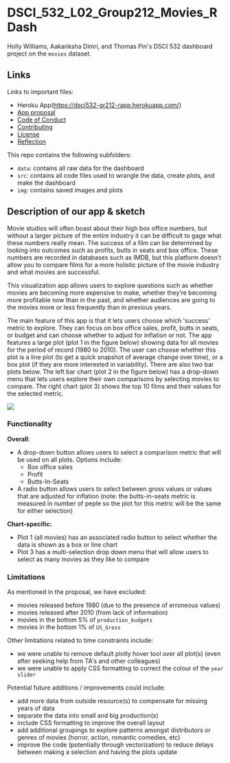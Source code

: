 # DSCI_532_L02_Group212_Movies_RDash

Holly Williams, Aakanksha Dimri, and Thomas Pin's DSCI 532 dashboard project on the `movies` dataset. 

## Links

Links to important files:
 - Heroku App(https://dsci532-gr212-rapp.herokuapp.com/)
 - [App proposal](https://github.com/hwilliams10/DSCI_532_L02_Group212_Movies_RDash/blob/master/proposal.md)
 - [Code of Conduct](https://github.com/hwilliams10/DSCI_532_L02_Group212_Movies_RDash/blob/master/CODE_OF_CONDUCT.md)
 - [Contributing](https://github.com/hwilliams10/DSCI_532_L02_Group212_Movies_RDash/blob/master/CONTRIBUTING.md)
 - [License](https://github.com/hwilliams10/DSCI_532_L02_Group212_Movies_RDash/blob/master/LICENSE.md)
 - [Reflection](https://github.com/hwilliams10/DSCI_532_L02_Group212_Movies_RDash/blob/master/reflection.md)

 This repo contains the following subfolders:
 - `data`: contains all raw data for the dashboard
 - `src`: contains all code files used to wrangle the data, create plots, and make the dashboard
 - `img`: contains saved images and plots

## Description of our app & sketch 

Movie studios will often boast about their high box office numbers, but without a larger picture of the entire industry it can be difficult to gage what these numbers really mean. The success of a film can be determined by looking into outcomes such as profits, butts in seats and box office. These numbers are recorded in databases such as IMDB, but this platform doesn’t allow you to compare films for a more holistic picture of the movie industry and what movies are successful.

This visualization app allows users to explore questions such as whether movies are becoming more expensive to make, whether they’re becoming more profitable now than in the past, and whether audiences are going to the movies more or less frequently than in previous years.

The main feature of this app is that it lets users choose which 'success' metric to explore. They can focus on box office sales, profit, butts in seats, or budget and can choose whether to adjust for inflation or not. The app features a large plot (plot 1 in the figure below) showing data for all movies for the period of record (1980 to 2010). The user can choose whether this plot is a line plot (to get a quick snapshot of average change over time), or a box plot (if they are more interested in variability).  There are also two bar plots below. The left bar chart (plot 2 in the figure below) has a drop-down menu that lets users explore their own comparisons by selecting movies to compare.  The right chart (plot 3) shows the top 10 films and their values for the selected metric.

![](screenshot_markedup.jpg)

### Functionality

**Overall**:
- A drop-down button allows users to select a comparison metric that will be used on all plots. Options include:
    - Box office sales 
    - Profit
    - Butts-In-Seats
- A radio button allows users to select between gross values or values that are adjusted for inflation (note: the butts-in-seats metric is measured in number of peple so the plot for this metric will be the same for either selection)

**Chart-specific:**
- Plot 1 (all movies) has an associated radio button to select whether the data is shown as a box or line chart
- Plot 3 has a multi-selection drop down menu that will allow users to select as many movies as they like to compare

### Limitations

As mentioned in the proposal, we have excluded:
- movies released before 1980 (due to the presence of erroneous values)
- movies released after 2010 (from lack of information)
- movies in the bottom 5% of `production_budgets`
- movies in the bottom 1% of `US_Gross`

Other limitations related to time constraints include:
 - we were unable to remove default plotly hover tool over all plot(s) (even after seeking help from TA's and other colleagues)
 - we were unable to apply CSS formatting to correct the colour of the `year slider`
 
 Potential future additions / improvements could include:
 - add more data from outside resource(s) to compensate for missing years of data
 - separate the data into small and big production(s)
 - include CSS formatting to improve the overall layout
 - add additional groupings to explore patterns amongst distributors or genres of movies (horror, action, romantic comedies, etc)
 - improve the code (potentially through vectorization) to reduce delays between making a selection and having the plots update





